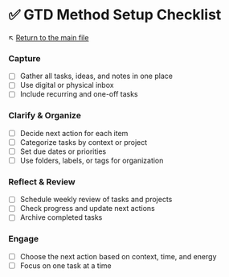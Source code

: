 # ✅ GTD Method Setup Checklist

↖️ [Return to the main file](../README.md)

### Capture
- [ ] Gather all tasks, ideas, and notes in one place
- [ ] Use digital or physical inbox
- [ ] Include recurring and one-off tasks

### Clarify & Organize
- [ ] Decide next action for each item
- [ ] Categorize tasks by context or project
- [ ] Set due dates or priorities
- [ ] Use folders, labels, or tags for organization

### Reflect & Review
- [ ] Schedule weekly review of tasks and projects
- [ ] Check progress and update next actions
- [ ] Archive completed tasks

### Engage
- [ ] Choose the next action based on context, time, and energy
- [ ] Focus on one task at a time